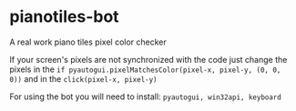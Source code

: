 # pianotiles-bot
A real work piano tiles pixel color checker

If your screen's pixels are not synchronized with the code just change the pixels in the `if pyautogui.pixelMatchesColor(pixel-x, pixel-y, (0, 0, 0))`
and in the `click(pixel-x, pixel-y)`

For using the bot you will need to install: `pyautogui, win32api, keyboard`
